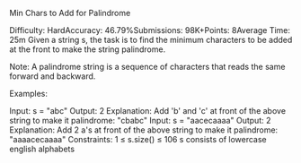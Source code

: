 Min Chars to Add for Palindrome

Difficulty: HardAccuracy: 46.79%Submissions: 98K+Points: 8Average Time: 25m
Given a string s, the task is to find the minimum characters to be added at the front to make the string palindrome.

Note: A palindrome string is a sequence of characters that reads the same forward and backward.

Examples:

Input: s = "abc"
Output: 2
Explanation: Add 'b' and 'c' at front of the above string to make it palindrome: "cbabc"
Input: s = "aacecaaaa"
Output: 2
Explanation: Add 2 a's at front of the above string to make it palindrome: "aaaacecaaaa"
Constraints:
1 ≤ s.size() ≤ 106
s consists of lowercase english alphabets

